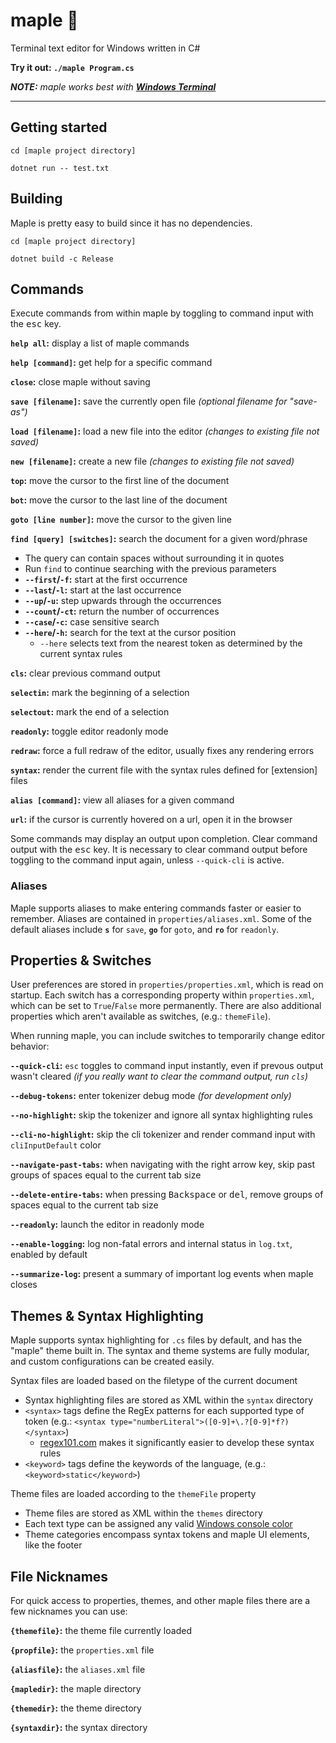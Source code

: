 ﻿# maple 🍁

Terminal text editor for Windows written in C#

**Try it out: `./maple Program.cs`**

***NOTE:** maple works best with [**Windows Terminal**](https://aka.ms/terminal)*

---

## Getting started

`cd [maple project directory]`

`dotnet run -- test.txt`

## Building

Maple is pretty easy to build since it has no dependencies.

`cd [maple project directory]`

`dotnet build -c Release`

## Commands

Execute commands from within maple by toggling to command input with the <kbd>esc</kbd> key.

**`help all`:** display a list of maple commands

**`help [command]`:** get help for a specific command

**`close`:** close maple without saving

**`save [filename]`:** save the currently open file *(optional filename for "save-as")*

**`load [filename]`:** load a new file into the editor *(changes to existing file not saved)*

**`new [filename]`:** create a new file *(changes to existing file not saved)*

**`top`:** move the cursor to the first line of the document

**`bot`:** move the cursor to the last line of the document

**`goto [line number]`:** move the cursor to the given line

**`find [query] [switches]`:** search the document for a given word/phrase
  * The query can contain spaces without surrounding it in quotes
  * Run `find` to continue searching with the previous parameters
  * **`--first`/`-f`:** start at the first occurrence
  * **`--last`/`-l`:** start at the last occurrence
  * **`--up`/`-u`:** step upwards through the occurrences
  * **`--count`/`-ct`:** return the number of occurrences
  * **`--case`/`-c`:** case sensitive search
  * **`--here`/`-h`:** search for the text at the cursor position
    * `--here` selects text from the nearest token as determined by the current syntax rules

**`cls`:** clear previous command output

**`selectin`:** mark the beginning of a selection

**`selectout`:** mark the end of a selection

**`readonly`:** toggle editor readonly mode

**`redraw`:** force a full redraw of the editor, usually fixes any rendering errors

**`syntax`:** render the current file with the syntax rules defined for [extension] files

**`alias [command]`:** view all aliases for a given command

**`url`:** if the cursor is currently hovered on a url, open it in the browser

Some commands may display an output upon completion. Clear command output with the <kbd>esc</kbd> key.
It is necessary to clear command output before toggling to the command input again, unless `--quick-cli` is active.

### Aliases

Maple supports aliases to make entering commands faster or easier to remember. Aliases are contained in `properties/aliases.xml`. Some of the default aliases include **`s`** for `save`, **`go`** for `goto`, and **`ro`** for `readonly`.

## Properties & Switches

User preferences are stored in `properties/properties.xml`, which is read on startup.
Each switch has a corresponding property within `properties.xml`, which can be set to `True`/`False` more permanently.
There are also additional properties which aren't available as switches, (e.g.: `themeFile`).

When running maple, you can include switches to temporarily change editor behavior:

**`--quick-cli`:** `esc` toggles to command input instantly, even if prevous output wasn't cleared
*(if you really want to clear the command output, run `cls`)*

**`--debug-tokens`:** enter tokenizer debug mode *(for development only)*

**`--no-highlight`:** skip the tokenizer and ignore all syntax highlighting rules

**`--cli-no-highlight`:** skip the cli tokenizer and render command input with `cliInputDefault` color

**`--navigate-past-tabs`:** when navigating with the right arrow key, skip past groups of spaces equal to the current tab size

**`--delete-entire-tabs`:** when pressing <kbd>Backspace</kbd> or <kbd>del</kbd>, remove groups of spaces equal to the current tab size

**`--readonly`:** launch the editor in readonly mode

**`--enable-logging`:** log non-fatal errors and internal status in `log.txt`, enabled by default

**`--summarize-log`:** present a summary of important log events when maple closes

## Themes & Syntax Highlighting

Maple supports syntax highlighting for `.cs` files by default, and has the "maple" theme built in.
The syntax and theme systems are fully modular, and custom configurations can be created easily.

Syntax files are loaded based on the filetype of the current document
 - Syntax highlighting files are stored as XML within the `syntax` directory
 - `<syntax>` tags define the RegEx patterns for each supported type of token (e.g.: `<syntax type="numberLiteral">([0-9]+\.?[0-9]*f?)</syntax>`)
   - [regex101.com](https://regex101.com/) makes it significantly easier to develop these syntax rules
 - `<keyword>` tags define the keywords of the language, (e.g.: `<keyword>static</keyword>`)

Theme files are loaded according to the `themeFile` property
 - Theme files are stored as XML within the `themes` directory
 - Each text type can be assigned any valid [Windows console color](https://docs.microsoft.com/en-us/dotnet/api/system.consolecolor?view=net-5.0)
 - Theme categories encompass syntax tokens and maple UI elements, like the footer

## File Nicknames

For quick access to properties, themes, and other maple files there are a few nicknames you can use:

**`{themefile}`:** the theme file currently loaded

**`{propfile}`:** the `properties.xml` file

**`{aliasfile}`:** the `aliases.xml` file

**`{mapledir}`:** the maple directory

**`{themedir}`:** the theme directory

**`{syntaxdir}`:** the syntax directory
